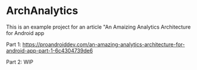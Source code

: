 # ArchAnalytics

This is an example project for an article "An Amaizing Analytics Architecture for Android app

Part 1: https://proandroiddev.com/an-amazing-analytics-architecture-for-android-app-part-1-6c4304739de6

Part 2: WIP

